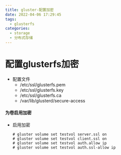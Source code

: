 ```yaml
---
title: gluster-配置加密
date: 2022-04-06 17:29:45
tags:
  - glusterfs
categories: 
  - storage
  - 分布式存储
---
```

# 配置glusterfs加密

<!-- more -->
- 配置文件
  - /etc/ssl/glusterfs.pem
  - /etc/ssl/glusterfs.key
  - /etc/ssl/glusterfs.ca
  - /var/lib/glusterd/secure-access
  
#### 为卷启用加密
- 启用加密
  ```
  # gluster volume set testvol server.ssl on
  # gluster volume set testvol client.ssl on
  # gluster volume set testvol auth.allow ip
  # gluster volume set testvol auth.ssl-allow ip
  ```